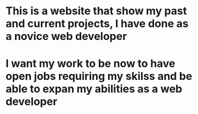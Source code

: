 # This is a website that show my past and current projects, I have done as a novice web developer

# I want my work to be now to have open jobs requiring my skilss and be able to expan my abilities as a web developer
